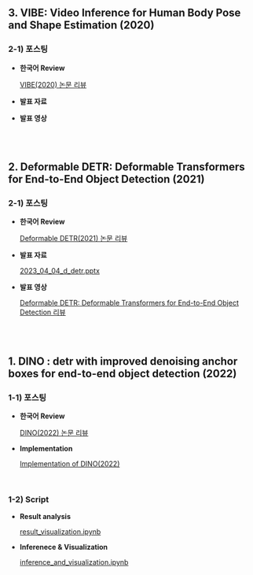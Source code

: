 ## 3. VIBE: Video Inference for Human Body Pose and Shape Estimation (2020)

### 2-1) 포스팅
  
- **한국어 Review**  

  [VIBE(2020) 논문 리뷰](https://on-jungwoan.github.io/dl_paper/vibe/)

- **발표 자료**  

  []()

- **발표 영상**

  []()

<br>
<br>

## 2. Deformable DETR: Deformable Transformers for End-to-End Object Detection (2021)

### 2-1) 포스팅
  
- **한국어 Review**  

  [Deformable DETR(2021) 논문 리뷰](https://on-jungwoan.github.io/dl_paper/deform_detr/)  

- **발표 자료**  

  [2023_04_04_d_detr.pptx](https://docs.google.com/presentation/d/1KFEG02jlgbZISuvFbilvwaP8PbdQCzAA/edit?usp=sharing&ouid=116507288704586191771&rtpof=true&sd=true)

- **발표 영상**

  [Deformable DETR: Deformable Transformers for End-to-End Object Detection 리뷰](https://youtu.be/vbYOSB7J44A)

<br>
<br>

## 1. DINO : detr with improved denoising anchor boxes for end-to-end object detection (2022)

### 1-1) 포스팅
  
- **한국어 Review**  

  [DINO(2022) 논문 리뷰](https://on-jungwoan.github.io/dl_paper/dino/)  

- **Implementation**

  [Implementation of DINO(2022)](https://on-jungwoan.github.io/dl_paper/dino_implements/)

<br>

### 1-2) Script
  
- **Result analysis**  

  [result_visualization.ipynb](https://github.com/On-JungWoan/DINO-2022-implement/blob/main/DINO/script/result_visualization.ipynb)  

- **Inferenece & Visualization**

  [inference_and_visualization.ipynb](https://github.com/On-JungWoan/DINO-2022-implement/blob/main/DINO/script/inference_and_visualization.ipynb)
